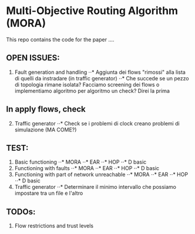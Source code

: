 # Multi-Objective Routing Algorithm (MORA)

This repo contains the code for the paper ....

## OPEN ISSUES:
1. Fault generation and handling
⋅⋅* Aggiunta dei flows "rimossi" alla lista di quelli da instradare (in traffic generator)
⋅⋅* Che succede se un pezzo di topologia rimane isolata? Facciamo screening dei flows o implementiamo algoritmo per algoritmo un check? Direi la prima
## In apply flows, check 
2. Traffic generator
⋅⋅* Check se i problemi di clock creano problemi di simulazione (MA COME?)

## TEST:
1. Basic functioning
⋅⋅* MORA
⋅⋅* EAR
⋅⋅* HOP
⋅⋅* D basic
2. Functioning with faults
⋅⋅* MORA
⋅⋅* EAR
⋅⋅* HOP
⋅⋅* D basic
3. Functioning with part of network unreachable
⋅⋅* MORA
⋅⋅* EAR
⋅⋅* HOP
⋅⋅* D basic
4. Traffic generator
⋅⋅* Determinare il minimo intervallo che possiamo impostare tra un file e l'altro

## TODOs:
1. Flow restrictions and trust levels

